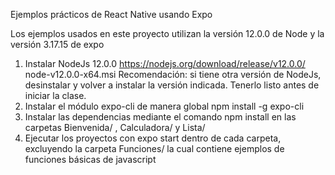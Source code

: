 Ejemplos prácticos de React Native usando Expo

Los ejemplos usados en este proyecto utilizan la versión 12.0.0 de Node y la versión 3.17.15 de expo

1. Instalar NodeJs 12.0.0
  https://nodejs.org/download/release/v12.0.0/
  node-v12.0.0-x64.msi
  Recomendación: si tiene otra versión de NodeJs, desinstalar y volver a instalar la versión indicada. Tenerlo listo antes de iniciar la     clase.
2. Instalar el módulo expo-cli de manera global
   npm install -g expo-cli
3. Instalar las dependencias mediante el comando npm install en las carpetas Bienvenida/ , Calculadora/ y Lista/
4. Ejecutar los proyectos con expo start dentro de cada carpeta, excluyendo la carpeta Funciones/ la cual contiene ejemplos de funciones      básicas de javascript
